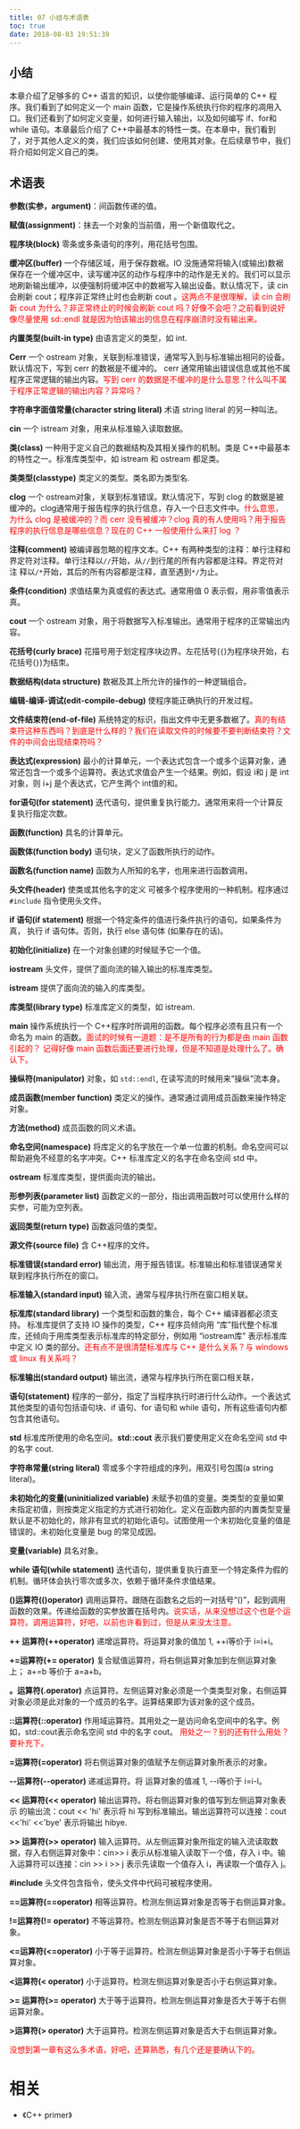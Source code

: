 ```yaml
---
title: 07 小结与术语表
toc: true
date: 2018-08-03 19:51:39
---
```




## 小结

本章介绍了足够多的 C++ 语言的知识，以使你能够编译、运行简单的 C++ 程序。我们看到了如何定义一个 main 函数，它是操作系统执行你的程序的凋用入口。我们还看到了如何定义变量，如何进行输入输出，以及如何编写 if、for和 while 语句。本章最后介绍了 C++中最基本的特性一类。在本章中，我们看到了，对于其他人定义的类，我们应该如何创建、使用其对象。在后续章节中，我们将介绍如何定义自己的类。

## 术语表

**参数(实参，argument)**：间函数传递的值。

**赋值(assignment)**：抹去一个对象的当前值，用一个新值取代之。

**程序块(block)** 零条或多条语句的序列，用花括号包围。

**缓冲区(buffer)** 一个存储区域，用于保存数裾。IO 没施通常将输入(或输出)数裾保存在一个缓冲区中，读写缓冲区的动作与程序中的动作是无关的。我们可以显示地刷新输出缓冲，以便强制将缓冲区中的数裾写入输出设备。默认情况下，读 cin 会刷新 cout；程序非正常终止时也会刷新 cout 。<span style="color:red;">这两点不是很理解，读 cin 会刷新 cout 为什么？非正常终止的时候会刷新 cout 吗？好像不会吧？之前看到说好像尽量使用 sd::endl 就是因为怕该输出的信息在程序崩溃时没有输出来。</span>

**内置类型(built-in type)** 由语言定义的类型，如 int.

**Cerr** 一个 ostream 对象，关联到标准错误，通常写入到与标准输出相冋的设备。默认情况下，写到 cerr 的数裾是不缓冲的。 cerr 通常用输出错误信息或其他不属程序正常逻辑的输出内容。<span style="color:red;">写到 cerr 的数据是不缓冲的是什么意思？什么叫不属于程序正常逻辑的输出内容？异常吗？</span>

**字符串字面值常量(character string literal)** 术语 string literal 的另一种叫法。

**cin** 一个 istream 对象，用来从标准输入读取数据。

**类(class)** 一种用于定义自己的数裾结构及其相关操作的机制。类是 C++中最基本的特性之一。标准库类型中，如 istream 和 ostream 都足类。

**类类型(classtype)** 类定义的类型。类名即为类型名.

**clog** 一个 ostream对象，关联到标准错误。默汄情况下，写到 clog 的数据是被缓冲的。clog通常用于报告程序的执行信息，存入一个日志文件中。<span style="color:red;">什么意思，为什么 clog 是被缓冲的？而 cerr 没有被缓冲？clog 真的有人使用吗？用于报告程序的执行信息是哪些信息？现在的 C++ 一般使用什么来打 log ？</span>

**注释(comment)** 被编译器忽略的程序文本。C++ 有两种类型的注释：单行注释和界定符对注释。单行注释以`//`开始，从`//`到行尾的所有内容都是注释。界定符对注 释以`/*`开始，其后的所有内容都是注释，直至遇到`*/`为止。

**条件(condition)** 求值结果为真或假的表达式。通常用值 0 表示假，用非零值表示真。


**cout** 一个 ostream 对象，用于将数据写入标准输出。通常用于程序的正常输出内容。

**花括号(curly brace)** 花描号用于划定程序块边界。左花括号(`{`)为程序块开始，右花括号(`}`)为结朿。

**数据结构(data structure)** 数裾及其上所允许的操作的一种逻辑组合。

**编辑-编译-调试(edit-compile-debug)** 使程序能正确执行的开发过程。

**文件结束符(end-of-file)** 系统特定的标识，指出文件中无更多数裾了。<span style="color:red;">真的有结束符这种东西吗？到底是什么样的？我们在读取文件的时候要不要判断结束符？文件的中间会出现结束符吗？</span>

**表达式(expression)** 最小的计算单元，一个表达式包含一个或多个运算对象，通常还包含一个或多个运算符。表达式求值会产生一个结果。例如，假设 i和 j 是 int 对象，则 i+j 是个表达式，它产生两个 int值的和。

**for语句(for statement)** 迭代语句，提供重复执行能力。通常用来将一个计算反复执行指定次数。

**函数(function)** 具名的计算单元。

**函数体(function body)** 语句块，定义了函数所执行的动作。

**函数名(function name)** 函数为人所知的名字，也用来进行函数调用。

**头文件(header)** 使类或其他名字的定义 可被多个程序使用的一种机制。程序通过 `#include` 指令使用头文件。

**if 语句(if statement)** 根据一个特定条件的值进行条件执行的语句。如果条件为真， 执行 if 语句体。否则，执行 else 语句体 (如果存在的话)。

**初始化(initialize)** 在一个对象创建的时候赋予它一个值。

**iostream** 头文件，提供了面向流的输入输出的标准库类型。

**istream** 提供了面向流的输入的库类型。

**库类型(library type)** 标准库定义的类型，如 istream.

**main** 操作系统执行一个 C++程序时所调用的函数。每个程序必须有且只有一个命名为 main 的涵数。<span style="color:red;">面试的时候有一道题：是不是所有的行为都是由 main 函数引起的？ 记得好像 main 函数后面还要进行处理，但是不知道是处理什么了。确认下。</span>

**操纵符(manipulator)** 对象，如 `std::endl`, 在读写流的时候用来“操纵”流本身。

**成员函数(member function)** 类定义的操作。通常通过调用成员函数来操作特定对象。

**方法(method)** 成员函数的同义术语。

**命名空间(namespace)** 将库定义的名字放在一个单一位置的机制。命名空间可以帮助避免不经意的名字冲突。C++ 标准库定义的名字在命名空间 std 中。

**ostream** 标准库类型，提供面向流的输出。


**形参列表(parameter list)** 函数定义的一部分，指出调用函数吋可以使用什么样的实参，可能为空列表。

**返回类型(return type)** 函数返冋值的类型。

**源文件(source file)** 含 C++程序的文件。

**标准错误(standard error)** 输出流，用于报告错误。标准输出和标准错误通常关联到程序执行所在的窗口。

**标准输入(standard input)** 输入流，通常与程序执行所在窗口相关联。

**标准库(standard library)** 一个类型和函数的集合，每个 C++ 编译器都必须支持。 标准库提供了支持 IO 操作的类型，C++ 程序员倾向用 “库”指代整个标准库，还倾向于用库类型表示标准库的特定部分，例如用 “iostream库” 表示标准库中定义 IO 类的部分。<span style="color:red;">还有点不是很清楚标准库与 C++ 是什么关系？与 windows 或 linux 有关系吗？</span>

**标准输出(standard output)** 输出流，通常与程序执行所在窗口相关联，

**语句(statement)** 程序的一部分，指定了当程序执行时进行什么动作。一个表达式其他类型的语句包括语句块、if 语句、for 语句和 while 语句，所有这些语句内都包含其他语句。

**std** 标准库所使用的命名空问。**std::cout** 表示我们要使用定义在命名空间 std 中的名字 cout.

**字符串常量(string literal)** 零或多个字符组成的序列，用双引号包围(a string literal)。

**未初始化的变量(uninitialized variable)** 未赋予初值的变量。类类型的变量如果未指定初值，则按类定义指定的方式进行初始化。定义在函数内部的内置类型变量默认是不初始化的，除非有显式的初始化语句。试图使用一个末初始化变量的值是错误的。未初始化变量是 bug 的常见成因。

**变量(variable)** 具名对象。

**while 语句(while statement)** 迭代语句，提供重复执行直至一个特定条件为假的机制。循环体会执行零次或多次，依赖于循环条件求值结果。

**()运算符(()operator)** 调用运算符。跟随在函数名之后的一对括号“()”，起到调用函数的效果。传递给函数的实参放置在括号内。<span style="color:red;">说实话，从来没想过这个也是个运算符。调用运算符，好吧，以前也许看到过，但是从来没太注意。</span>

**++ 运算符(++operator)** 递增运算符。将运算对象的值加 1, ++i等价于 i=i+i。

**+=运算符(+= operator)** 复合赋值运算符，将右侧运算对象加到左侧运算对象上； a+=b 等价于 a=a+b。

**。运算符(.operator)** 点运算符。左侧运算对象必须是一个类类型对象，右侧运算对象必须是此对象的一个成员的名字。运算结果即为该对象的这个成员。

**::运算符(::operator)** 作用域运算符。其用处之一是访问命名空间中的名字。例如，std::cout表示命名空间 std 中的名字 cout。 <span style="color:red;">用处之一？别的还有什么用处？要补充下。</span>

**=运算符(=operator)** 将右侧运算对象的值赋予左侧运算对象所表示的对象。

**--运算符(--operator)** 递减运算符。将 运算对象的值减 1, --i等价于 i=i-l。

**<< 运算符(<< operator)** 输出运算符。将右侧运算对象的值写到左侧运算对象表示 的输出流：cout << 'hi' 表示将 hi 写到标准输出。输出运算符可以连接：cout <<'hi' <<'bye' 表示将输出 hibye.

**>> 运算符(>> operator)** 输入运算符。从左侧运算对象所指定的输入流读取数据，存入右侧运算对象中：cin>> i 表示从标准输入读取下一个值，存入 i 中。输入运算符可以连接：cin >> i >> j 表示先读取一个值存入 i，再读取一个值存入 j。

**#include** 头文件包含指令，使头文件中代码可被程序使用。

**==运算符(==operator)** 相等运算符。检测左侧运算对象是否等于右侧运算对象。

**!=运算符(!= operator)** 不等运算符。检测左侧运算对象是否不等于右侧运算对象。

**<=运算符(<=operator)** 小于等于运算符。检测左侧运算对象是否小于等于右侧运算对象。

**<运算符(< operator)** 小于运算符。检测左侧运算对象是否小于右侧运算对象。

**>= 运算符(>= operator)** 大于等于运算符。检测左侧运算对象是否大于等于右侧运算对象。

**>运算符(> operator)** 大于运算符。检测左侧运算对象是否大于右侧运算对象。



<span style="color:red;">没想到第一章有这么多术语，好吧，还算熟悉，有几个还是要确认下的。</span>


# 相关

- 《C++ primer》
